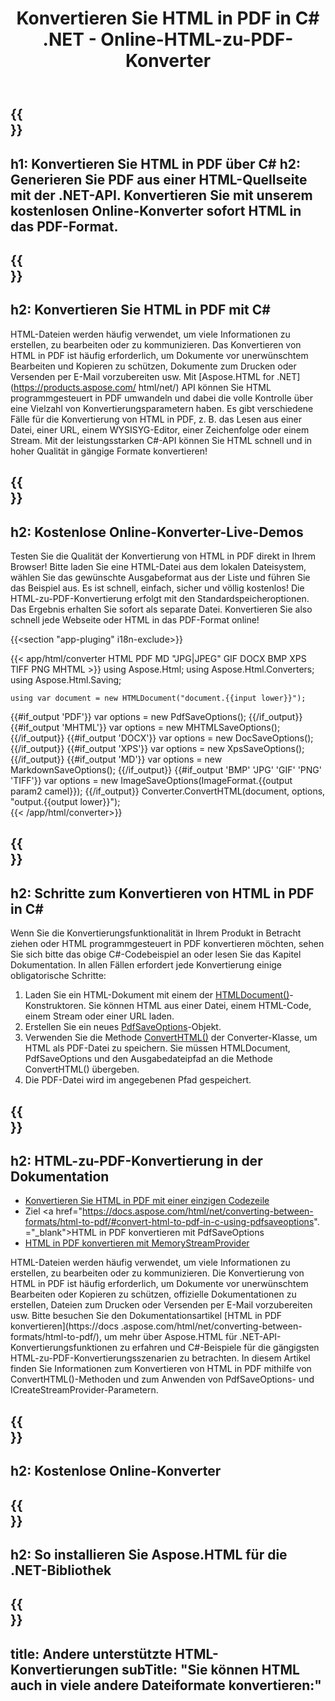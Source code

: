 ﻿---
translation: true
template: /templates/_template-conversion-child.md
title: Konvertieren Sie HTML in PDF in C# .NET - Online-HTML-zu-PDF-Konverter
description: Konvertieren Sie HTML in C# in PDF. Verwenden Sie einfach die Konverter-API innerhalb von ASP.NET oder einer beliebigen .NET-Anwendung. Probieren Sie kostenlos den Online-HTML-zu-PDF-Konverter aus!
url: /net/conversion/html-to-pdf/
family: html
platformtag: net
feature: conversion
informat: HTML
outformat: PDF
otherformats: DOCX XPS GIF JPEG PNG TIFF BMP XHTML MHTML MD
---

{{<section banner>}}
---
h1: Konvertieren Sie HTML in PDF über C#
h2: Generieren Sie PDF aus einer HTML-Quellseite mit der .NET-API. Konvertieren Sie mit unserem kostenlosen Online-Konverter sofort HTML in das PDF-Format.
---

{{<section overview>}}
---
h2: Konvertieren Sie HTML in PDF mit C#
---

HTML-Dateien werden häufig verwendet, um viele Informationen zu erstellen, zu bearbeiten oder zu kommunizieren. Das Konvertieren von HTML in PDF ist häufig erforderlich, um Dokumente vor unerwünschtem Bearbeiten und Kopieren zu schützen, Dokumente zum Drucken oder Versenden per E-Mail vorzubereiten usw. Mit [Aspose.HTML for .NET](https://products.aspose.com/ html/net/) API können Sie HTML programmgesteuert in PDF umwandeln und dabei die volle Kontrolle über eine Vielzahl von Konvertierungsparametern haben. Es gibt verschiedene Fälle für die Konvertierung von HTML in PDF, z. B. das Lesen aus einer Datei, einer URL, einem WYSISYG-Editor, einer Zeichenfolge oder einem Stream. Mit der leistungsstarken C#-API können Sie HTML schnell und in hoher Qualität in gängige Formate konvertieren!

{{<section demos>}}
---
h2: Kostenlose Online-Konverter-Live-Demos
---

Testen Sie die Qualität der Konvertierung von HTML in PDF direkt in Ihrem Browser! Bitte laden Sie eine HTML-Datei aus dem lokalen Dateisystem, wählen Sie das gewünschte Ausgabeformat aus der Liste und führen Sie das Beispiel aus. Es ist schnell, einfach, sicher und völlig kostenlos! Die HTML-zu-PDF-Konvertierung erfolgt mit den Standardspeicheroptionen. Das Ergebnis erhalten Sie sofort als separate Datei. Konvertieren Sie also schnell jede Webseite oder HTML in das PDF-Format online!

{{<section "app-pluging" i18n-exclude>}}

{{< app/html/converter HTML PDF MD "JPG|JPEG" GIF DOCX BMP XPS TIFF PNG MHTML >}}
using Aspose.Html;
using Aspose.Html.Converters;
using Aspose.Html.Saving;

    using var document = new HTMLDocument("document.{{input lower}}");
{{#if_output 'PDF'}}
    var options = new PdfSaveOptions();
{{/if_output}}
{{#if_output 'MHTML'}}
    var options = new MHTMLSaveOptions();
{{/if_output}}
{{#if_output 'DOCX'}}
    var options = new DocSaveOptions();
{{/if_output}}
{{#if_output 'XPS'}}
    var options = new XpsSaveOptions();
{{/if_output}}
{{#if_output 'MD'}}
    var options = new MarkdownSaveOptions();
{{/if_output}}
{{#if_output 'BMP' 'JPG' 'GIF' 'PNG' 'TIFF'}}
    var options = new ImageSaveOptions(ImageFormat.{{output param2 camel}});
{{/if_output}}
    Converter.ConvertHTML(document, options, "output.{{output lower}}");   
{{< /app/html/converter>}} 


{{<section steps>}}
---
h2: Schritte zum Konvertieren von HTML in PDF in C#
---

Wenn Sie die Konvertierungsfunktionalität in Ihrem Produkt in Betracht ziehen oder HTML programmgesteuert in PDF konvertieren möchten, sehen Sie sich bitte das obige C#-Codebeispiel an oder lesen Sie das Kapitel Dokumentation. In allen Fällen erfordert jede Konvertierung einige obligatorische Schritte:
1. Laden Sie ein HTML-Dokument mit einem der [HTMLDocument()](https://apireference.aspose.com/html/net/aspose.html/htmldocument)-Konstruktoren. Sie können HTML aus einer Datei, einem HTML-Code, einem Stream oder einer URL laden.
1. Erstellen Sie ein neues [PdfSaveOptions](https://apireference.aspose.com/html/net/aspose.html.saving/pdfsaveoptions)-Objekt.
1. Verwenden Sie die Methode [ConvertHTML()](https://apireference.aspose.com/html/net/aspose.html.converters/converter/converthtml/) der Converter-Klasse, um HTML als PDF-Datei zu speichern. Sie müssen HTMLDocument, PdfSaveOptions und den Ausgabedateipfad an die Methode ConvertHTML() übergeben.
1. Die PDF-Datei wird im angegebenen Pfad gespeichert.




{{<section documentation>}}
---
h2: HTML-zu-PDF-Konvertierung in der Dokumentation
---

  - <a href="https://docs.aspose.com/html/net/converting-between-formats/html-to-pdf/#html-to-pdf-durch-eine-einzelne-codezeile " target="_blank">Konvertieren Sie HTML in PDF mit einer einzigen Codezeile</a>
  - Ziel <a href="https://docs.aspose.com/html/net/converting-between-formats/html-to-pdf/#convert-html-to-pdf-in-c-using-pdfsaveoptions". ="_blank">HTML in PDF konvertieren mit PdfSaveOptions</a>
  - <a href="https://docs.aspose.com/html/net/converting-between-formats/html-to-pdf/#output-stream-providers" target="_blank">HTML in PDF konvertieren mit MemoryStreamProvider</a>

HTML-Dateien werden häufig verwendet, um viele Informationen zu erstellen, zu bearbeiten oder zu kommunizieren. Die Konvertierung von HTML in PDF ist häufig erforderlich, um Dokumente vor unerwünschtem Bearbeiten oder Kopieren zu schützen, offizielle Dokumentationen zu erstellen, Dateien zum Drucken oder Versenden per E-Mail vorzubereiten usw. Bitte besuchen Sie den Dokumentationsartikel [HTML in PDF konvertieren](https://docs .aspose.com/html/net/converting-between-formats/html-to-pdf/), um mehr über Aspose.HTML für .NET-API-Konvertierungsfunktionen zu erfahren und C#-Beispiele für die gängigsten HTML-zu-PDF-Konvertierungsszenarien zu betrachten. In diesem Artikel finden Sie Informationen zum Konvertieren von HTML in PDF mithilfe von ConvertHTML()-Methoden und zum Anwenden von PdfSaveOptions- und ICreateStreamProvider-Parametern.

{{<section online-converters>}}
---
h2: Kostenlose Online-Konverter
---

{{<section get-started>}}
---
h2: So installieren Sie Aspose.HTML für die .NET-Bibliothek
---

{{<section other-conversions>}}
---
title: Andere unterstützte HTML-Konvertierungen
subTitle: "Sie können HTML auch in viele andere Dateiformate konvertieren:"
---